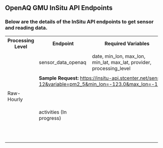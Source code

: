 ## OpenAQ GMU InSitu API Endpoints

### Below are the details of the InSitu API endpoints to get sensor and reading data.
<table>
  <tr>
    <th>Processing Level</th>
    <th>Endpoint</th>
    <th>Required Variables</th>
    <th>Optional Variables</th>
    <th>Default Values</th>
    <th>Constraints</th>
  </tr>

  <!--   <p>OpenAQ Raw Hourly</p> -->
  <tr>
    <td rowspan="4">Raw-Hourly</td>
    <td>sensor_data_openaq</td>
    <td>date, min_lon, max_lon, min_lat, max_lat, provider, processing_level</td>
    <td>variable (can be pm2_5, temperature, or humidity)</td>
    <td> <ul><li>variable: pm2_5</li> </ul> </td>
    <td>No specific constraints</td>
  </tr>

  <tr>
    <td colspan="5"><strong>Sample Request:</strong> <a href="https://insitu-api.stcenter.net/sensor_data_openaq?date=2024-01-12&variable=pm2_5&min_lon=-123.0&max_lon=-122.0&min_lat=37.0&max_lat=38.0&provider=Clarity&processing_level=hourly" target="_blank">https://insitu-api.stcenter.net/sensor_data_openaq?date=2024-01-12&variable=pm2_5&min_lon=-123.0&max_lon=-122.0&min_lat=37.0&max_lat=38.0&provider=Clarity&processing_level=hourly</a>
    </td>
  </tr>
  
  <tr>
    <td>activities (In progress)</td>
    <td></td>
    <td></td>
    <td></td>
    <td>
      <ul>
          <li>Maximum of 500 sensors allowed per request.</li>
          <li>An end date is mandatory for each request.</li>
          <li>The time span between the start date and end date must not exceed 7 days.</li>
      </ul>
    </td>
    <td></td>
  </tr>
  
</table>
